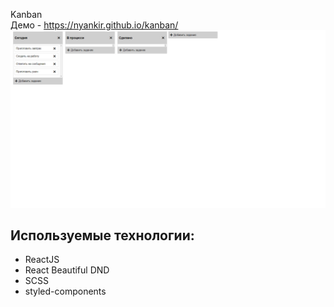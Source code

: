 Kanban  
Демо - https://nyankir.github.io/kanban/
![alt text](./src/banner/banner.png)

**Используемые технологии**:  
-
- ReactJS
- React Beautiful DND
- SCSS  
- styled-components